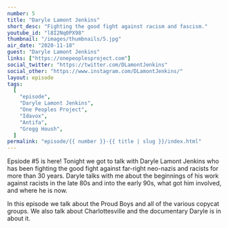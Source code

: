 ```yaml
---
number: 5
title: "Daryle Lamont Jenkins"
short_desc: "Fighting the good fight against racism and fascism."
youtube_id: "l8I2Nq0PX98"
thumbnail: "/images/thumbnails/5.jpg"
air_date: "2020-11-18"
guest: "Daryle Lamont Jenkins"
links: ["https://onepeoplesproject.com"]
social_twitter: "https://twitter.com/DLamontJenkins"
social_other: "https://www.instagram.com/DLamontJenkins/"
layout: episode
tags:
  [
    "episode",
    "Daryle Lamont Jenkins",
    "One Peoples Project",
    "Idavox",
    "Antifa",
    "Gregg Housh",
  ]
permalink: "episode/{{ number }}-{{ title | slug }}/index.html"
---
```


Epsiode #5 is here! Tonight we got to talk with Daryle Lamont Jenkins who has been fighting the good fight against far-right neo-nazis and racists for more than 30 years. Daryle talks with me about the beginnings of his work against racists in the late 80s and into the early 90s, what got him involved, and where he is now.

In this episode we talk about the Proud Boys and all of the various copycat groups. We also talk about Charlottesville and the documentary Daryle is in about it.
